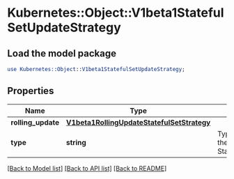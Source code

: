 # Kubernetes::Object::V1beta1StatefulSetUpdateStrategy

## Load the model package
```perl
use Kubernetes::Object::V1beta1StatefulSetUpdateStrategy;
```

## Properties
Name | Type | Description | Notes
------------ | ------------- | ------------- | -------------
**rolling_update** | [**V1beta1RollingUpdateStatefulSetStrategy**](V1beta1RollingUpdateStatefulSetStrategy.md) |  | [optional] 
**type** | **string** | Type indicates the type of the StatefulSetUpdateStrategy. | [optional] 

[[Back to Model list]](../README.md#documentation-for-models) [[Back to API list]](../README.md#documentation-for-api-endpoints) [[Back to README]](../README.md)


